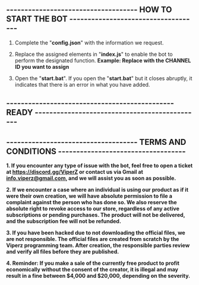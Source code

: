 ## ------------------------------------ HOW TO START THE BOT ------------------------------------

1. Complete the "**config.json**" with the information we request.

2. Replace the assigned elements in "**index.js**" to enable the bot to perform the designated function.
**Example: Replace with the CHANNEL ID you want to assign**

3. Open the "**start.bat**". If you open the "**start.bat**" but it closes abruptly, it indicates that there is an error in what you have added.

## ---------------------------------------------- **READY** ----------------------------------------------


## ------------------------------------ TERMS AND CONDITIONS ----------------------------------- #

**1. If you encounter any type of issue with the bot, feel free to open a ticket at https://discord.gg/ViperZ or contact us via Gmail at info.viperz@gmail.com, and we will assist you as soon as possible.**

**2. If we encounter a case where an individual is using our product as if it were their own creation, we will have absolute permission to file a complaint against the person who has done so. We also reserve the absolute right to revoke access to our store, regardless of any active subscriptions or pending purchases. The product will not be delivered, and the subscription fee will not be refunded.**

**3. If you have been hacked due to not downloading the official files, we are not responsible. The official files are created from scratch by the Viperz programming team. After creation, the responsible parties review and verify all files before they are published.**

**4. Reminder: If you make a sale of the currently free product to profit economically without the consent of the creator, it is illegal and may result in a fine between $4,000 and $20,000, depending on the severity.**
